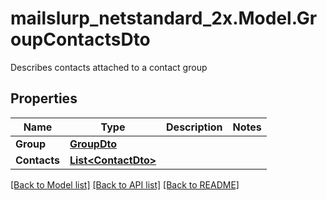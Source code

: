 # mailslurp_netstandard_2x.Model.GroupContactsDto
Describes contacts attached to a contact group

## Properties

Name | Type | Description | Notes
------------ | ------------- | ------------- | -------------
**Group** | [**GroupDto**](GroupDto) |  | 
**Contacts** | [**List&lt;ContactDto&gt;**](ContactDto) |  | 

[[Back to Model list]](../README#documentation-for-models) [[Back to API list]](../README#documentation-for-api-endpoints) [[Back to README]](../README)

